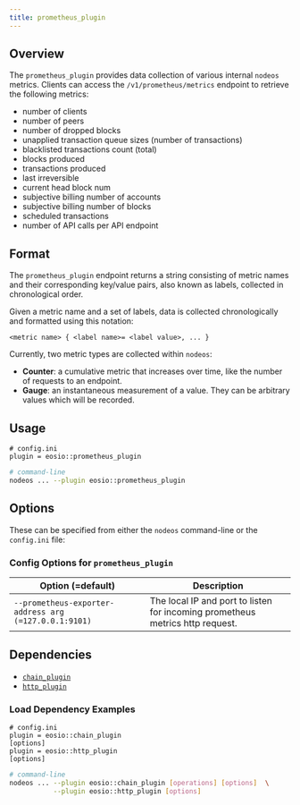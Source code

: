 ```yaml
---
title: prometheus_plugin
---
```


## Overview

The `prometheus_plugin` provides data collection of various internal `nodeos` metrics. Clients can access the `/v1/prometheus/metrics` endpoint to retrieve the following metrics:

- number of clients
- number of peers
- number of dropped blocks
- unapplied transaction queue sizes (number of transactions)
- blacklisted transactions count (total)
- blocks produced
- transactions produced
- last irreversible
- current head block num
- subjective billing number of accounts
- subjective billing number of blocks
- scheduled transactions
- number of API calls per API endpoint

## Format

The `prometheus_plugin` endpoint returns a string consisting of metric names and their corresponding key/value pairs, also known as labels, collected in chronological order.

Given a metric name and a set of labels, data is collected chronologically and formatted using this notation:

    <metric name> { <label name>= <label value>, ... }

Currently, two metric types are collected within `nodeos`:

- **Counter**: a cumulative metric that increases over time, like the number of requests to an endpoint.
- **Gauge**: an instantaneous measurement of a value. They can be arbitrary values which will be recorded.

## Usage

```console
# config.ini
plugin = eosio::prometheus_plugin
```
```sh
# command-line
nodeos ... --plugin eosio::prometheus_plugin
```

## Options

These can be specified from either the `nodeos` command-line or the `config.ini` file:

### Config Options for `prometheus_plugin`

Option (=default) | Description
-|-
`--prometheus-exporter-address arg (=127.0.0.1:9101)` | The local IP and port to listen for incoming prometheus metrics http request.

## Dependencies

* [`chain_plugin`](../chain_plugin/index.md)
* [`http_plugin`](../http_plugin/index.md)

### Load Dependency Examples

```console
# config.ini
plugin = eosio::chain_plugin
[options]
plugin = eosio::http_plugin
[options]
```
```sh
# command-line
nodeos ... --plugin eosio::chain_plugin [operations] [options]  \
           --plugin eosio::http_plugin [options]
```
